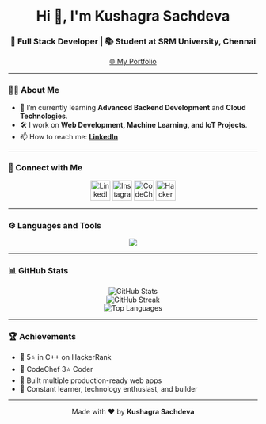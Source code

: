 <h1 align="center">Hi 👋, I'm Kushagra Sachdeva</h1>
<h3 align="center">🚀 Full Stack Developer | 📚 Student at SRM University, Chennai</h3>

<p align="center">
  <a href="https://Kushagra-sachdeva.xyz" target="_blank">
    🌐 My Portfolio
  </a>
</p>

---

### 🧑‍💻 About Me

- 🌱 I’m currently learning **Advanced Backend Development** and **Cloud Technologies**.
- 🛠️ I work on **Web Development, Machine Learning, and IoT Projects**.
- 📫 How to reach me: **[LinkedIn](https://linkedin.com/in/kushagra-sachdeva)**

---

### 📲 Connect with Me

<p align="center">
  <a href="https://linkedin.com/in/kushagra-sachdeva" target="blank"><img src="https://skillicons.dev/icons?i=linkedin" height="40" alt="LinkedIn" /></a>
  <a href="https://instagram.com/kushu_6705" target="blank"><img src="https://skillicons.dev/icons?i=instagram" height="40" alt="Instagram" /></a>
  <a href="https://www.codechef.com/users/team_life_75" target="blank"><img src="https://cdn.jsdelivr.net/npm/simple-icons@v3/icons/codechef.svg" height="40" alt="CodeChef" /></a>
  <a href="https://www.hackerrank.com/sachdevak806" target="blank"><img src="https://skillicons.dev/icons?i=hackerrank" height="40" alt="HackerRank" /></a>
</p>

---

### ⚙️ Languages and Tools

<p align="center">
  <img src="https://skillicons.dev/icons?i=html,css,js,react,nodejs,express,mongodb,mysql,cpp,java,python,tailwind,bootstrap,nextjs,linux,postman,arduino,photoshop,ts,scikit-learn,tensorflow" />
</p>

---

### 📊 GitHub Stats

<p align="center">
  <img src="https://github-readme-stats.vercel.app/api?username=Kushagra-Sachdeva&show_icons=true&theme=react&hide_border=true" alt="GitHub Stats" />
  <br/>
  <img src="https://github-readme-streak-stats.herokuapp.com/?user=Kushagra-Sachdeva&theme=react&hide_border=true" alt="GitHub Streak" />
  <br/>
  <img src="https://github-readme-stats.vercel.app/api/top-langs/?username=Kushagra-Sachdeva&layout=compact&theme=react&hide_border=true" alt="Top Languages" />
</p>

---

### 🏆 Achievements

- 🥇 5⭐ in C++ on HackerRank
- 🥈 CodeChef 3⭐ Coder
- 🏅 Built multiple production-ready web apps
- 📜 Constant learner, technology enthusiast, and builder

---

<p align="center">
  Made with ❤️ by <b>Kushagra Sachdeva</b>
</p>
